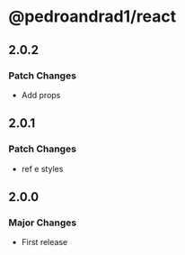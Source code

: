 # @pedroandrad1/react

## 2.0.2

### Patch Changes

- Add props

## 2.0.1

### Patch Changes

- ref e styles

## 2.0.0

### Major Changes

- First release

